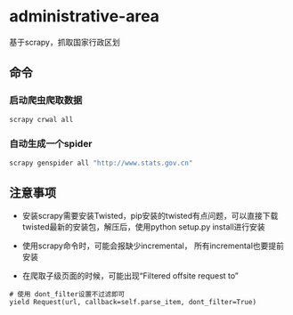 # administrative-area

基于scrapy，抓取国家行政区划

## 命令

### 启动爬虫爬取数据
```bash
scrapy crwal all
```

### 自动生成一个spider
```bash
scrapy genspider all "http://www.stats.gov.cn"
```

## 注意事项

- 安装scrapy需要安装Twisted，pip安装的twisted有点问题，可以直接下载twisted最新的安装包，解压后，使用python setup.py install进行安装

- 使用scrapy命令时，可能会报缺少incremental， 所有incremental也要提前安装

- 在爬取子级页面的时候，可能出现“Filtered offsite request to” 

```
# 使用 dont_filter设置不过滤即可
yield Request(url, callback=self.parse_item, dont_filter=True)
```